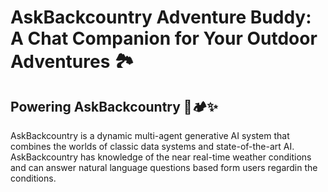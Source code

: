 # AskBackcountry Adventure Buddy: A Chat Companion for Your Outdoor Adventures 🏞️

## Powering AskBackcountry 🌲🏕️✨

AskBackcountry is a dynamic multi-agent generative AI system that combines the worlds of classic data systems and state-of-the-art AI. AskBackcountry has knowledge of the near real-time weather conditions and can answer natural language questions based form users regardin the conditions.
